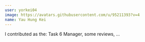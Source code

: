 ```yaml
---
user: yorkei04
image: https://avatars.githubusercontent.com/u/95211393?v=4
name: Yau Hung Kei
---
```

I contributed as the: Task 6 Manager, some reviews, ...

<!-- 
Note: Please put down your own information, and register your real contribution. Check the md syntax and DO NOT set up a table...
-->
